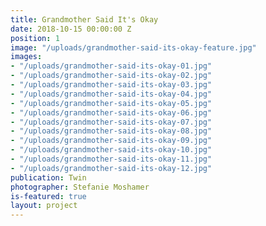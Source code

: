```yaml
---
title: Grandmother Said It's Okay
date: 2018-10-15 00:00:00 Z
position: 1
image: "/uploads/grandmother-said-its-okay-feature.jpg"
images:
- "/uploads/grandmother-said-its-okay-01.jpg"
- "/uploads/grandmother-said-its-okay-02.jpg"
- "/uploads/grandmother-said-its-okay-03.jpg"
- "/uploads/grandmother-said-its-okay-04.jpg"
- "/uploads/grandmother-said-its-okay-05.jpg"
- "/uploads/grandmother-said-its-okay-06.jpg"
- "/uploads/grandmother-said-its-okay-07.jpg"
- "/uploads/grandmother-said-its-okay-08.jpg"
- "/uploads/grandmother-said-its-okay-09.jpg"
- "/uploads/grandmother-said-its-okay-10.jpg"
- "/uploads/grandmother-said-its-okay-11.jpg"
- "/uploads/grandmother-said-its-okay-12.jpg"
publication: Twin
photographer: Stefanie Moshamer
is-featured: true
layout: project
---
```


